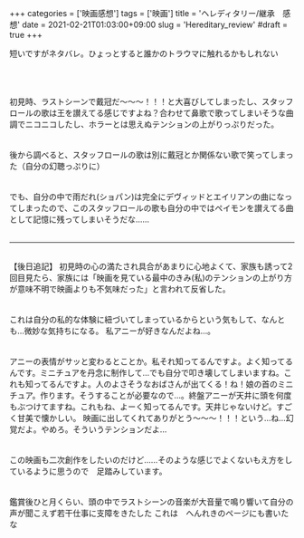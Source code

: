 +++
categories = ['映画感想']
tags = ['映画']
title = 'ヘレディタリー/継承　感想'
date = 2021-02-21T01:03:00+09:00
slug = 'Hereditary_review'
#draft = true
+++

短いですがネタバレ。ひょっとすると誰かのトラウマに触れるかもしれない
<!--more-->
<br>
<br>
<br>
初見時、ラストシーンで戴冠だ〜〜〜！！！と大喜びしてしまったし、スタッフロールの歌は王を讃えてる感じですよね？合わせて鼻歌で歌ってしまいそうな曲調でニコニコしたし、ホラーとは思えぬテンションの上がりっぷりだった。
<br>
<br>
<br>
後から調べると、スタッフロールの歌は別に戴冠とか関係ない歌で笑ってしまった（自分の幻聴っぷりに）
<br>
<br>
<br>
でも、自分の中で雨だれ(ショパン)は完全にデヴィッドとエイリアンの曲になってしまったので、このスタッフロールの歌も自分の中ではペイモンを讃えてる曲として記憶に残ってしまいそうだな……
<br>
<br>

***

<br>
【後日追記】
初見時の心の満たされ具合があまりに心地よくて、家族も誘って2回目見たら、家族には「映画を見ている最中のきみ(私)のテンションの上がり方が意味不明で映画よりも不気味だった」と言われて反省した。
<br>
<br>
<br>
これは自分の私的な体験に紐づいてしまっているからという気もして、なんとも…微妙な気持ちになる。
私アニーが好きなんだよね…。
<br>
<br>
<br>
アニーの表情がサッと変わるとことか。私それ知ってるんですよ。よく知ってるんです。ミニチュアを丹念に制作して…でも自分で叩き壊してしまいますね。これも知ってるんですよ。人のよさそうなおばさんが出てくる！ね！娘の首のミニチュア。作ります。そうすることが必要なので…。終盤アニーが天井に頭を何度もぶつけてますね。これもね、よーく知ってるんです。天井じゃないけど。すごく甘美で懐かしい。
映画に出してくれてありがとう～～～！！！という…ね…幻覚だよ。やめろ。そういうテンションだよ…
<br>
<br>
<br>
この映画も二次創作をしたいのだけど……そのような感じでよくないもえ方をしているように思うので　足踏みしています。
<br>
<br>
<br>
鑑賞後ひと月くらい、頭の中でラストシーンの音楽が大音量で鳴り響いて自分の声が聞こえず若干仕事に支障をきたした
これは　へんれきのページにも書いたな
<br>